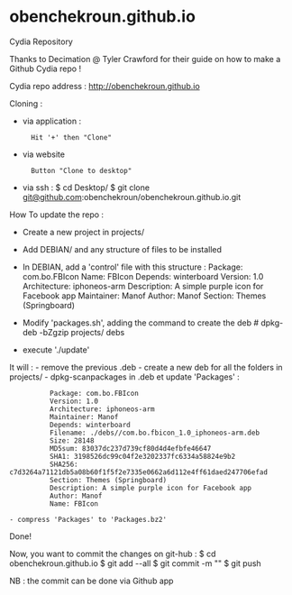 # obenchekroun.github.io
Cydia Repository

Thanks to Decimation @ Tyler Crawford for their guide on how to make a Github Cydia repo !

Cydia repo address : http://obenchekroun.github.io

Cloning :
- via application :

		Hit '+' then "Clone"

- via website

		Button "Clone to desktop"

- via ssh :
$ cd Desktop/
$ git clone git@github.com:obenchekroun/obenchekroun.github.io.git


How To update the repo :
- Create a new project in projects/
- Add DEBIAN/ and any structure of files to be installed
- In DEBIAN, add a 'control' file with this structure :
		Package: com.bo.FBIcon
		Name: FBIcon
		Depends: winterboard
		Version: 1.0
		Architecture: iphoneos-arm
		Description: A simple purple icon for Facebook app 
		Maintainer: Manof
		Author: Manof
		Section: Themes (Springboard)
		
- Modify 'packages.sh', adding the command to create the deb
		# dpkg-deb -bZgzip projects/<packagename> debs

- execute './update'


It will :
	- remove the previous .deb
	- create a new deb for all the folders in projects/
	- dpkg-scanpackages in .deb et update 'Packages' :
			  
			  Package: com.bo.FBIcon
			  Version: 1.0
			  Architecture: iphoneos-arm
			  Maintainer: Manof
			  Depends: winterboard
			  Filename: ./debs//com.bo.fbicon_1.0_iphoneos-arm.deb
			  Size: 28148
			  MD5sum: 83037dc237d739cf80d4d4efbfe46647
			  SHA1: 3198526dc99c04f2e3202337fc6334a58824e9b2
			  SHA256: c7d3264a71121db5a08b60f1f5f2e7335e0662a6d112e4ff61daed247706efad
			  Section: Themes (Springboard)
			  Description: A simple purple icon for Facebook app
			  Author: Manof
			  Name: FBIcon

	- compress 'Packages' to 'Packages.bz2'

Done!

Now, you want to commit the changes on git-hub :
$ cd obenchekroun.github.io
$ git add --all
$ git commit -m "<any suitable description of the changes>"
$ git push

NB : the commit can be done via Github app
